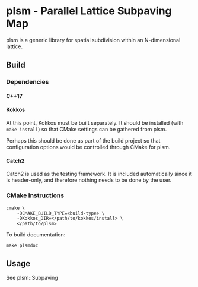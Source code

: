 # plsm - Parallel Lattice Subpaving Map
plsm is a generic library for spatial subdivision within an N-dimensional
lattice.

## Build

### Dependencies

#### C++17

#### Kokkos
At this point, Kokkos must be built separately. It should be installed (with
`make install`) so that CMake settings can be gathered from plsm.

Perhaps this should be done as part of the build project so that configuration
options would be controlled through CMake for plsm.

#### Catch2
Catch2 is used as the testing framework. It is included automatically since it
is header-only, and therefore nothing needs to be done by the user.

### CMake Instructions
```
cmake \
    -DCMAKE_BUILD_TYPE=<build-type> \
    -DKokkos_DIR=</path/to/kokkos/install> \
    </path/to/plsm>
```

To build documentation:
```
make plsmdoc
```

## Usage
See plsm::Subpaving
